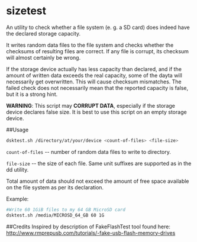 # sizetest
An utility to check whether a file system (e. g. a SD card) does indeed have the declared storage capacity.

It writes random data files to the file system and checks whether the checksums of resulting files are correct. 
If any file is corrupt, its checksum will almost certainly be wrong.

If the storage device actually has less capacity than declared, and if the amount of written data exceeds the real capacity, 
some of the dayta will necessarily get overwritten. This will cause checksum mismatches.
The failed check does not necessarily mean that the reported capacity is false, but it is a strong hint.

**WARNING**: This script may **CORRUPT DATA**, especially if the storage device declares false size. 
It is best to use this script on an empty storage device.

##Usage
```bash
dsktest.sh /directory/at/your/device <count-of-files> <file-size>
```
`count-of-files` -- number of random data files to write to directory. 

`file-size` -- the size of each file. Same unit suffixes are supported as in the dd utility.

Total amount of data should not exceed the amount of free space available on the file system as per its declaration.

Example:
```bash
#Write 60 1GiB files to my 64 GB MicroSD card
dsktest.sh /media/MICROSD_64_GB 60 1G
```


##Credits
Inspired by description of FakeFlashTest tool found here: http://www.rmprepusb.com/tutorials/-fake-usb-flash-memory-drives
